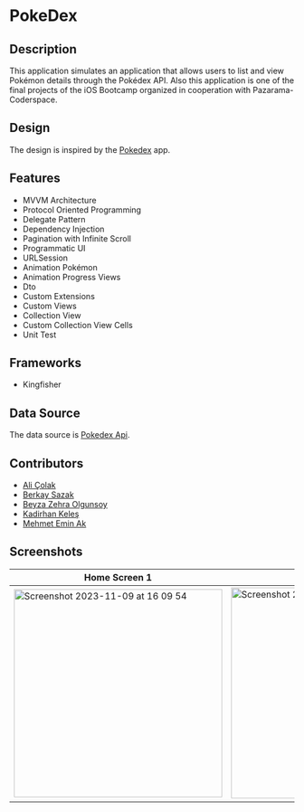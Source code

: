 # PokeDex

## Description

This application simulates an application that allows users to list and view Pokémon details through the Pokédex API.
Also this application is one of the final projects of the iOS Bootcamp organized in cooperation with Pazarama-Coderspace.

## Design

The design is inspired by the [Pokedex](https://www.figma.com/file/DwPu6EVf5Jr4vDUVeRXXUJ/Pok%C3%A9dex-(Community)?node-id=314%3A3&mode=dev) app.

## Features

-  MVVM Architecture
-  Protocol Oriented Programming
-  Delegate Pattern
-  Dependency Injection
-  Pagination with Infinite Scroll
-  Programmatic UI
-  URLSession
-  Animation Pokémon
-  Animation Progress Views
-  Dto
-  Custom Extensions
-  Custom Views
-  Collection View
-  Custom Collection View Cells
-  Unit Test

## Frameworks

- Kingfisher

## Data Source

The data source is [Pokedex Api](https://pokeapi.co/). 

## Contributors
- [Ali Çolak](https://github.com/alicolak64)
- [Berkay Sazak](https://github.com/Berkayszk)
- [Beyza Zehra Olgunsoy](https://github.com/beyzazehra)
- [Kadirhan Keleş](https://github.com/kadirhankeles)
- [Mehmet Emin Ak](https://github.com/mehmeteminak)


## Screenshots
| Home Screen 1| Home Screen 2| Home Screen 3| Home Screen 4|  Home Screen 5| Detail Screen 1| Detail Screen 2| Detail Screen 3|
|--|--|--|--|--|--|--|--|
|<img width="368" alt="Screenshot 2023-11-09 at 16 09 54" src="https://github.com/kadirhankeles/PokeDex/assets/71923609/3efca19a-b0e8-455f-8e7c-3d6b3fd0e7af">|<img width="373" alt="Screenshot 2023-11-09 at 16 10 09" src="https://github.com/kadirhankeles/PokeDex/assets/71923609/39ee06c6-e3e3-4a77-a26d-de0aa10e3ac3">|<img width="376" alt="Screenshot 2023-11-09 at 16 10 22" src="https://github.com/kadirhankeles/PokeDex/assets/71923609/9d0c2d5f-7dc0-433a-a7b2-3ad4749d41ca">|<img width="370" alt="Screenshot 2023-11-09 at 16 10 37" src="https://github.com/kadirhankeles/PokeDex/assets/71923609/b376c824-1c82-4c9c-9bb8-afa845b1c50e">|<img width="373" alt="Screenshot 2023-11-09 at 16 11 48" src="https://github.com/kadirhankeles/PokeDex/assets/71923609/602c1f3c-bb93-460b-98c5-0b7fe62486de"> |<img width="367" alt="Screenshot 2023-11-09 at 16 10 50" src="https://github.com/kadirhankeles/PokeDex/assets/71923609/9afe3f38-f34e-4841-9e46-b983d9cd7d43">|<img width="376" alt="Screenshot 2023-11-09 at 16 11 16" src="https://github.com/kadirhankeles/PokeDex/assets/71923609/0dfde6eb-770c-49b5-82b6-48b706efd8fb">|<img width="363" alt="Screenshot 2023-11-09 at 16 11 34" src="https://github.com/kadirhankeles/PokeDex/assets/71923609/ee8cf758-e69e-40a0-8caf-ff95bfc362ff">













